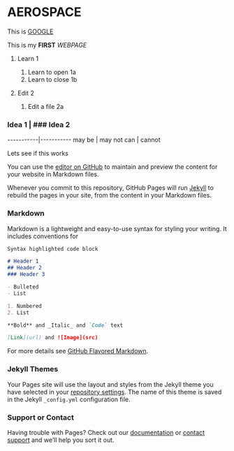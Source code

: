 # AEROSPACE


This is [GOOGLE](https://www.google.co.in/)

This is my **FIRST** *WEBPAGE*

1. Learn 1
   1. Learn to open 1a
   1. Learn to close 1b

1. Edit 2
   1. Edit a file 2a
   
   
### Idea 1 | ### Idea 2
-----------|-----------
may be | may not
can | cannot


Lets see if this works



You can use the [editor on GitHub](https://github.com/NIBRASFAROUK/NIBRASFAROUK.github.io/edit/master/index.md) to maintain and preview the content for your website in Markdown files.

Whenever you commit to this repository, GitHub Pages will run [Jekyll](https://jekyllrb.com/) to rebuild the pages in your site, from the content in your Markdown files.

### Markdown

Markdown is a lightweight and easy-to-use syntax for styling your writing. It includes conventions for

```markdown
Syntax highlighted code block

# Header 1
## Header 2
### Header 3

- Bulleted
- List

1. Numbered
2. List

**Bold** and _Italic_ and `Code` text

[Link](url) and ![Image](src)
```

For more details see [GitHub Flavored Markdown](https://guides.github.com/features/mastering-markdown/).

### Jekyll Themes

Your Pages site will use the layout and styles from the Jekyll theme you have selected in your [repository settings](https://github.com/NIBRASFAROUK/NIBRASFAROUK.github.io/settings). The name of this theme is saved in the Jekyll `_config.yml` configuration file.

### Support or Contact

Having trouble with Pages? Check out our [documentation](https://help.github.com/categories/github-pages-basics/) or [contact support](https://github.com/contact) and we’ll help you sort it out.
